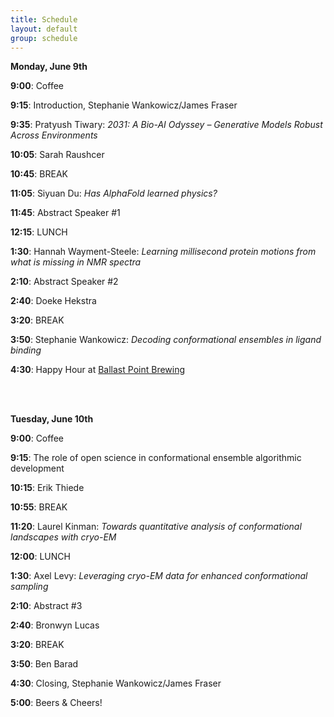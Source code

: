 ```yaml
---
title: Schedule  
layout: default  
group: schedule  
---
```

**Monday, June 9th**

**9:00**: Coffee  

**9:15**: Introduction, Stephanie Wankowicz/James Fraser

**9:35**: Pratyush Tiwary: *2031: A Bio-AI Odyssey – Generative Models Robust Across Environments*

**10:05**: Sarah Raushcer

**10:45**: BREAK

**11:05**: Siyuan Du: *Has AlphaFold learned physics?*

**11:45**: Abstract Speaker #1

**12:15**: LUNCH

**1:30**: Hannah Wayment-Steele: *Learning millisecond protein motions from what is missing in NMR spectra*

**2:10**: Abstract Speaker #2

**2:40**: Doeke Hekstra

**3:20**: BREAK

**3:50**: Stephanie Wankowicz: *Decoding conformational ensembles in ligand binding*

**4:30**: Happy Hour at [Ballast Point Brewing](https://ballastpoint.com/location/san-francisco/) 


<br>
<br>

**Tuesday, June 10th**

**9:00**: Coffee 

**9:15**: The role of open science in conformational ensemble algorithmic development

**10:15**: Erik Thiede

**10:55**: BREAK

**11:20**: Laurel Kinman: *Towards quantitative analysis of conformational landscapes with cryo-EM*

**12:00**: LUNCH

**1:30**: Axel Levy: *Leveraging cryo-EM data for enhanced conformational sampling*

**2:10**: Abstract #3

**2:40**: Bronwyn Lucas

**3:20**: BREAK

**3:50**: Ben Barad

**4:30**: Closing, Stephanie Wankowicz/James Fraser

**5:00**: Beers & Cheers!
